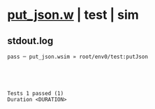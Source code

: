 # [put_json.w](../../../../examples/tests/valid/put_json.w) | test | sim

## stdout.log
```log
pass ─ put_json.wsim » root/env0/test:putJson
 




Tests 1 passed (1) 
Duration <DURATION>

```

